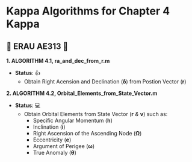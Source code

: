 # Kappa Algorithms for Chapter 4 Kappa

## :space_invader: ERAU AE313 :space_invader:


**1. ALGORITHM 4.1, ra_and_dec_from_r.m**
- **__Status__**: :+1:
  - Obtain Right Acension and Declination (**δ**) from Postion Vector (**r**)


**2. ALGORITHM 4.2, Orbital_Elements_from_State_Vector.m**
- **__Status__**: :computer:
  - Obtain Orbital Elements from State Vector (**r** *&* **v**) such as: 
    - Specific Angular Momentum (**h**)
    - Inclination (**i**)               
    - Right Ascension of the Ascending Node (**Ω**)                             
    - Eccentricity (**e**)                             
    - Argument of Perigee (**ω**)                             
    - True Anomaly (**θ**)                             
                                 
                                  
